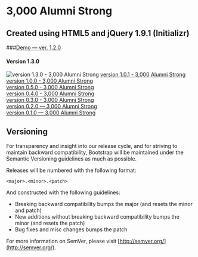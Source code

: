 3,000 Alumni Strong
===================

## Created using HTML5 and jQuery 1.9.1 (Initializr)

###[Demo — ver. 1.2.0](http://kkirsche.github.io/3-000_Alumni_Strong/)

#### Version 1.3.0
![version 1.3.0 - 3,000 Alumni Strong](http://i.imgur.com/z0hHNpY.jpg "3,000 Alumni Strong")
[version 1.0.1 - 3,000 Alumni Strong](http://i.imgur.com/JcG4qBI.jpg "3,000 Alumni Strong")<br />
[version 1.0.0 - 3,000 Alumni Strong](http://i.imgur.com/ldtkprf.jpg "3,000 Alumni Strong")<br />
[version 0.5.0 - 3,000 Alumni Strong](http://i.imgur.com/ycPNk67.jpg "3,000 Alumni Strong")<br />
[version 0.4.0 - 3,000 Alumni Strong](http://i.imgur.com/0FnBthK.jpg "3,000 Alumni Strong")<br />
[version 0.3.0 - 3,000 Alumni Strong](http://i.imgur.com/W1sdlmw.jpg "3,000 Alumni Strong")<br />
[version 0.2.0 — 3,000 Alumni Strong](http://i.imgur.com/SrrG093.jpg "3,000 Alumni Strong")<br />
[version 0.1.0 — 3,000 Alumni Strong](http://i.imgur.com/ctigLrQ.jpg "3,000 Alumni Strong")

## Versioning

For transparency and insight into our release cycle, and for striving to maintain backward compatibility, Bootstrap will be maintained under the Semantic Versioning guidelines as much as possible.

Releases will be numbered with the following format:

`<major>.<minor>.<patch>`

And constructed with the following guidelines:

* Breaking backward compatibility bumps the major (and resets the minor and patch)
* New additions without breaking backward compatibility bumps the minor (and resets the patch)
* Bug fixes and misc changes bumps the patch

For more information on SemVer, please visit [http://semver.org/](http://semver.org/).